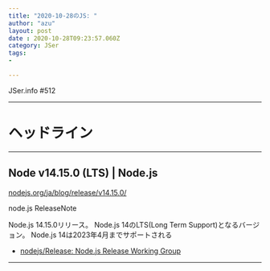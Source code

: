 ```yaml
---
title: "2020-10-28のJS: "
author: "azu"
layout: post
date : 2020-10-28T09:23:57.060Z
category: JSer
tags:
-

---
```


JSer.info #512

----

<h1 class="site-genre">ヘッドライン</h1>

----

## Node v14.15.0 (LTS) | Node.js
[nodejs.org/ja/blog/release/v14.15.0/](https://nodejs.org/ja/blog/release/v14.15.0/ "Node v14.15.0 (LTS) | Node.js")
<p class="jser-tags jser-tag-icon"><span class="jser-tag">node.js</span> <span class="jser-tag">ReleaseNote</span></p>

Node.js 14.15.0リリース。
Node.js 14のLTS(Long Term Support)となるバージョン。
Node.js 14は2023年4月までサポートされる

- [nodejs/Release: Node.js Release Working Group](https://github.com/nodejs/Release "nodejs/Release: Node.js Release Working Group")

----
